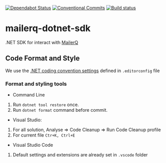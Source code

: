 [![Dependabot Status](https://api.dependabot.com/badges/status?host=github&repo=MakingSense/mailerq-dotnet-sdk)](https://dependabot.com)
[![Conventional Commits](https://img.shields.io/badge/Conventional%20Commits-1.0.0-yellow.svg)](https://conventionalcommits.org)
[![Build status](https://ci.appveyor.com/api/projects/status/pgvy8ad3gl7xp5fs?svg=true)](https://ci.appveyor.com/project/DopplerRelay/mailerq-net-api)

# mailerq-dotnet-sdk

.NET SDK for interact with [MailerQ](https://www.mailerq.com/)

## Code Format and Style

We use the [.NET coding convention settings](https://docs.microsoft.com/en-us/visualstudio/ide/editorconfig-code-style-settings-reference?view=vs-2019) defined in `.editorconfig` file

### Format and styling tools

- Command Line

1. Run `dotnet tool restore` once.
2. Run `dotnet format` command before commit.

- Visual Studio:

1. For all solution, Analyse => Code Cleanup => Run Code Cleanup profile
2. For current file `Ctr+K, Ctrl+E`

- Visual Studio Code

1. Default settings and extensions are already set in `.vscode` folder
